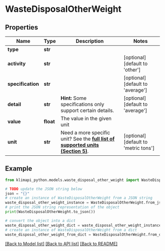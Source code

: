 # WasteDisposalOtherWeight


## Properties

Name | Type | Description | Notes
------------ | ------------- | ------------- | -------------
**type** | **str** |  | 
**activity** | **str** |  | [optional] [default to 'other']
**specification** | **str** |  | [optional] [default to 'average']
**detail** | **str** |  **Hint:** Some specifications only support certain details. | [optional] [default to 'average']
**value** | **float** | The value in the given unit | 
**unit** | **str** | Need a more specific unit? See the **[full list of supported units (Section 5)](https://convert.js.org/types/_unitsbymeasureraw)**. | [optional] [default to 'metric tons']

## Example

```python
from klimapi_python.models.waste_disposal_other_weight import WasteDisposalOtherWeight

# TODO update the JSON string below
json = "{}"
# create an instance of WasteDisposalOtherWeight from a JSON string
waste_disposal_other_weight_instance = WasteDisposalOtherWeight.from_json(json)
# print the JSON string representation of the object
print(WasteDisposalOtherWeight.to_json())

# convert the object into a dict
waste_disposal_other_weight_dict = waste_disposal_other_weight_instance.to_dict()
# create an instance of WasteDisposalOtherWeight from a dict
waste_disposal_other_weight_from_dict = WasteDisposalOtherWeight.from_dict(waste_disposal_other_weight_dict)
```
[[Back to Model list]](../README.md#documentation-for-models) [[Back to API list]](../README.md#documentation-for-api-endpoints) [[Back to README]](../README.md)


